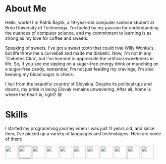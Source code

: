 # About Me

Hello, world! I'm Patrik Bajzík, a 19-year-old computer science student at Brno University of Technology. I'm fueled by my passion for understanding the nuances of computer science, and my commitment to learning is as strong as my love for coffee and sweets. 

Speaking of sweets, I've got a sweet tooth that could rival Willy Wonka's, but life threw me a curveball and made me diabetic. Now, I'm not in any 'Diabetes Club', but I've learned to appreciate the artificial sweeteners in life. So, if you see me sipping on a sugar-free energy drink or munching on a sugar-free candy, remember, I'm not just feeding my cravings, I'm also keeping my blood sugar in check. 

I hail from the beautiful country of Slovakia. Despite its political ups and downs, my pride in being Slovak remains unwavering. After all, home is where the heart is, right? 😄

# Skills

I started my programming journey when I was just 11 years old, and since then, I've picked up a variety of languages and technologies. Here are some of them:

<a href="https://learn.microsoft.com/en-us/dotnet/csharp/"><img src="https://cdn.worldvectorlogo.com/logos/c--4.svg" height="40" width="40"></a>
<a href="https://www.python.org/"><a href=""><img src="https://cdn.worldvectorlogo.com/logos/python-5.svg" height="40" width="40"></a>
<a href="https://www.javascript.com/"><img src="https://cdn.worldvectorlogo.com/logos/logo-javascript.svg" height="40" width="40"></a>
<a href="https://en.cppreference.com/w/"><img src="https://cdn.worldvectorlogo.com/logos/c-1.svg" height="40" width="40"></a>
<a href="https://en.cppreference.com/w/"><img src="https://cdn.worldvectorlogo.com/logos/c.svg" height="40" width="40"></a>
<a href="https://react.dev/"><img src="https://cdn.worldvectorlogo.com/logos/react-2.svg" height="40" width="40"></a>
<a href="https://nodejs.org/en"><img src="https://cdn.worldvectorlogo.com/logos/nodejs-1.svg" height="40" width="40"></a>
<a href="https://html.com/"><img src="https://cdn.worldvectorlogo.com/logos/html-1.svg" height="40" width="40"></a>
<a href="https://www.w3.org/Style/CSS/Overview.en.html"><img src="https://cdn.worldvectorlogo.com/logos/css-3.svg" height="40" width="40"> </a>
<a href="https://tailwindcss.com/"><img src="https://cdn.worldvectorlogo.com/logos/tailwindcss.svg" height="40" width="40"></a>
<a href="https://vitejs.dev/"><img src="https://cdn.worldvectorlogo.com/logos/vitejs.svg" height="40" width="40"></a>